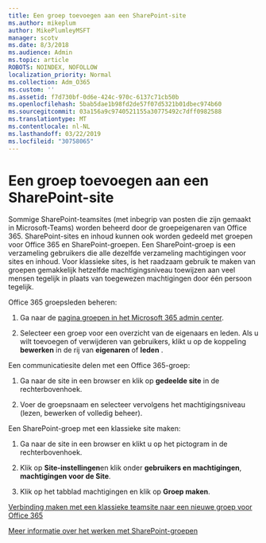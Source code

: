 ```yaml
---
title: Een groep toevoegen aan een SharePoint-site
ms.author: mikeplum
author: MikePlumleyMSFT
manager: scotv
ms.date: 8/3/2018
ms.audience: Admin
ms.topic: article
ROBOTS: NOINDEX, NOFOLLOW
localization_priority: Normal
ms.collection: Adm_O365
ms.custom: ''
ms.assetid: f7d730bf-0d6e-424c-970c-6137c71cb50b
ms.openlocfilehash: 5bab5dae1b98fd2de57f07d5321b01dbec974b60
ms.sourcegitcommit: 03a156a9c9740521155a30775492c7dff0982588
ms.translationtype: MT
ms.contentlocale: nl-NL
ms.lasthandoff: 03/22/2019
ms.locfileid: "30758065"
---
```

# <a name="add-a-group-to-a-sharepoint-site"></a>Een groep toevoegen aan een SharePoint-site

Sommige SharePoint-teamsites (met inbegrip van posten die zijn gemaakt in Microsoft-Teams) worden beheerd door de groepeigenaren van Office 365. SharePoint-sites en inhoud kunnen ook worden gedeeld met groepen voor Office 365 en SharePoint-groepen. Een SharePoint-groep is een verzameling gebruikers die alle dezelfde verzameling machtigingen voor sites en inhoud. Voor klassieke sites, is het raadzaam gebruik te maken van groepen gemakkelijk hetzelfde machtigingsniveau toewijzen aan veel mensen tegelijk in plaats van toegewezen machtigingen door één persoon tegelijk.
  
Office 365 groepsleden beheren:
  
1. Ga naar de [pagina groepen in het Microsoft 365 admin center](https://portal.office.com/adminportal/home#/groups).
    
2. Selecteer een groep voor een overzicht van de eigenaars en leden. Als u wilt toevoegen of verwijderen van gebruikers, klikt u op de koppeling **bewerken** in de rij van **eigenaren** of **leden** . 
    
Een communicatiesite delen met een Office 365-groep:
  
1. Ga naar de site in een browser en klik op **gedeelde site** in de rechterbovenhoek. 
    
2. Voer de groepsnaam en selecteer vervolgens het machtigingsniveau (lezen, bewerken of volledig beheer).
    
Een SharePoint-groep met een klassieke site maken:
  
1. Ga naar de site in een browser en klikt u op het pictogram in de rechterbovenhoek.
    
2. Klik op **Site-instellingen**en klik onder **gebruikers en machtigingen**, **machtigingen voor de Site**.
    
3. Klik op het tabblad machtigingen en klik op **Groep maken**.
    
[Verbinding maken met een klassieke teamsite naar een nieuwe groep voor Office 365](https://go.microsoft.com/fwlink/?linkid=2008654)
  
[Meer informatie over het werken met SharePoint-groepen](https://go.microsoft.com/fwlink/?linkid=874658)
  

